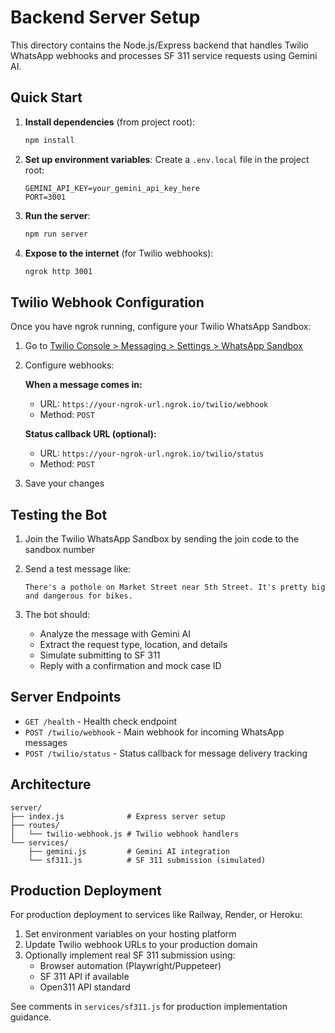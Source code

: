 # Backend Server Setup

This directory contains the Node.js/Express backend that handles Twilio WhatsApp webhooks and processes SF 311 service requests using Gemini AI.

## Quick Start

1. **Install dependencies** (from project root):
   ```bash
   npm install
   ```

2. **Set up environment variables**:
   Create a `.env.local` file in the project root:
   ```env
   GEMINI_API_KEY=your_gemini_api_key_here
   PORT=3001
   ```

3. **Run the server**:
   ```bash
   npm run server
   ```

4. **Expose to the internet** (for Twilio webhooks):
   ```bash
   ngrok http 3001
   ```

## Twilio Webhook Configuration

Once you have ngrok running, configure your Twilio WhatsApp Sandbox:

1. Go to [Twilio Console > Messaging > Settings > WhatsApp Sandbox](https://console.twilio.com/us1/develop/sms/settings/whatsapp-sandbox)

2. Configure webhooks:

   **When a message comes in:**
   - URL: `https://your-ngrok-url.ngrok.io/twilio/webhook`
   - Method: `POST`

   **Status callback URL (optional):**
   - URL: `https://your-ngrok-url.ngrok.io/twilio/status`
   - Method: `POST`

3. Save your changes

## Testing the Bot

1. Join the Twilio WhatsApp Sandbox by sending the join code to the sandbox number

2. Send a test message like:
   ```
   There's a pothole on Market Street near 5th Street. It's pretty big and dangerous for bikes.
   ```

3. The bot should:
   - Analyze the message with Gemini AI
   - Extract the request type, location, and details
   - Simulate submitting to SF 311
   - Reply with a confirmation and mock case ID

## Server Endpoints

- `GET /health` - Health check endpoint
- `POST /twilio/webhook` - Main webhook for incoming WhatsApp messages
- `POST /twilio/status` - Status callback for message delivery tracking

## Architecture

```
server/
├── index.js              # Express server setup
├── routes/
│   └── twilio-webhook.js # Twilio webhook handlers
└── services/
    ├── gemini.js         # Gemini AI integration
    └── sf311.js          # SF 311 submission (simulated)
```

## Production Deployment

For production deployment to services like Railway, Render, or Heroku:

1. Set environment variables on your hosting platform
2. Update Twilio webhook URLs to your production domain
3. Optionally implement real SF 311 submission using:
   - Browser automation (Playwright/Puppeteer)
   - SF 311 API if available
   - Open311 API standard

See comments in `services/sf311.js` for production implementation guidance.
